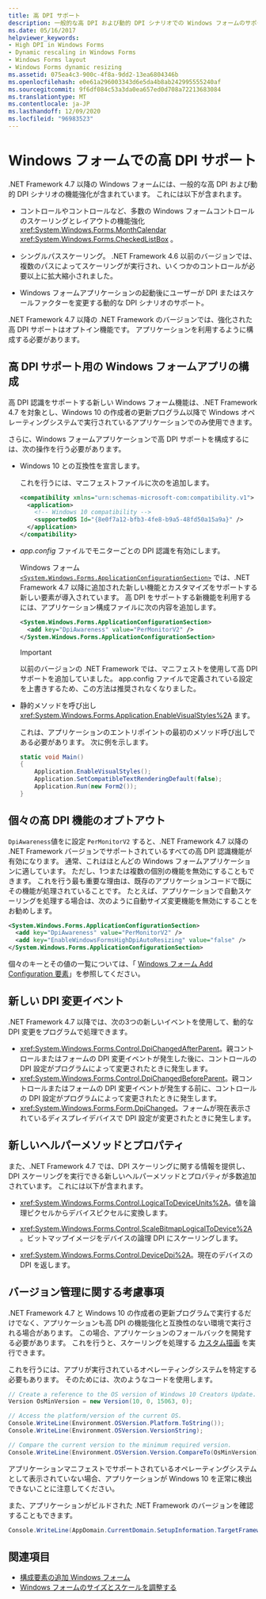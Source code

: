 ```yaml
---
title: 高 DPI サポート
description: 一般的な高 DPI および動的 DPI シナリオでの Windows フォームのサポートについて説明します。 また、高 DPI サポート用に Windows フォームアプリケーションを構成する方法についても説明します。
ms.date: 05/16/2017
helpviewer_keywords:
- High DPI in Windows Forms
- Dynamic rescaling in Windows Forms
- Windows Forms layout
- Windows Forms dynamic resizing
ms.assetid: 075ea4c3-900c-4f8a-9dd2-13ea6804346b
ms.openlocfilehash: e0e61a296003343d6e5da4b8ab242995555240af
ms.sourcegitcommit: 9f6df084c53a3da0ea657ed0d708a72213683084
ms.translationtype: MT
ms.contentlocale: ja-JP
ms.lasthandoff: 12/09/2020
ms.locfileid: "96983523"
---
```

# <a name="high-dpi-support-in-windows-forms"></a>Windows フォームでの高 DPI サポート

.NET Framework 4.7 以降の Windows フォームには、一般的な高 DPI および動的 DPI シナリオの機能強化が含まれています。 これには以下が含まれます。

- コントロールやコントロールなど、多数の Windows フォームコントロールのスケーリングとレイアウトの機能強化 <xref:System.Windows.Forms.MonthCalendar> <xref:System.Windows.Forms.CheckedListBox> 。

- シングルパススケーリング。  .NET Framework 4.6 以前のバージョンでは、複数のパスによってスケーリングが実行され、いくつかのコントロールが必要以上に拡大縮小されました。

- Windows フォームアプリケーションの起動後にユーザーが DPI またはスケールファクターを変更する動的な DPI シナリオのサポート。

.NET Framework 4.7 以降の .NET Framework のバージョンでは、強化された高 DPI サポートはオプトイン機能です。 アプリケーションを利用するように構成する必要があります。

## <a name="configuring-your-windows-forms-app-for-high-dpi-support"></a>高 DPI サポート用の Windows フォームアプリの構成

高 DPI 認識をサポートする新しい Windows フォーム機能は、.NET Framework 4.7 を対象とし、Windows 10 の作成者の更新プログラム以降で Windows オペレーティングシステムで実行されているアプリケーションでのみ使用できます。

さらに、Windows フォームアプリケーションで高 DPI サポートを構成するには、次の操作を行う必要があります。

- Windows 10 との互換性を宣言します。

  これを行うには、マニフェストファイルに次のを追加します。

  ```xml
  <compatibility xmlns="urn:schemas-microsoft-com:compatibility.v1">
    <application>
      <!-- Windows 10 compatibility -->
      <supportedOS Id="{8e0f7a12-bfb3-4fe8-b9a5-48fd50a15a9a}" />
    </application>
  </compatibility>
  ```

- *app.config* ファイルでモニターごとの DPI 認識を有効にします。

  Windows フォーム [`<System.Windows.Forms.ApplicationConfigurationSection>`](/dotnet/framework/configure-apps/file-schema/winforms/index) では、.NET Framework 4.7 以降に追加された新しい機能とカスタマイズをサポートする新しい要素が導入されています。 高 DPI をサポートする新機能を利用するには、アプリケーション構成ファイルに次の内容を追加します。

  ```xml
  <System.Windows.Forms.ApplicationConfigurationSection>
    <add key="DpiAwareness" value="PerMonitorV2" />
  </System.Windows.Forms.ApplicationConfigurationSection>
  ```

  > [!IMPORTANT]
  > 以前のバージョンの .NET Framework では、マニフェストを使用して高 DPI サポートを追加していました。 app.config ファイルで定義されている設定を上書きするため、この方法は推奨されなくなりました。

- 静的メソッドを呼び出し <xref:System.Windows.Forms.Application.EnableVisualStyles%2A> ます。

  これは、アプリケーションのエントリポイントの最初のメソッド呼び出しである必要があります。 次に例を示します。

  ```csharp
  static void Main()
  {
      Application.EnableVisualStyles();
      Application.SetCompatibleTextRenderingDefault(false);
      Application.Run(new Form2());
  }
  ```

## <a name="opting-out-of-individual-high-dpi-features"></a>個々の高 DPI 機能のオプトアウト

`DpiAwareness`値をに設定 `PerMonitorV2` すると、.NET Framework 4.7 以降の .NET Framework バージョンでサポートされているすべての高 DPI 認識機能が有効になります。 通常、これはほとんどの Windows フォームアプリケーションに適しています。 ただし、1つまたは複数の個別の機能を無効にすることもできます。 これを行う最も重要な理由は、既存のアプリケーションコードで既にその機能が処理されていることです。  たとえば、アプリケーションで自動スケーリングを処理する場合は、次のように自動サイズ変更機能を無効にすることをお勧めします。

```xml
<System.Windows.Forms.ApplicationConfigurationSection>
  <add key="DpiAwareness" value="PerMonitorV2" />
  <add key="EnableWindowsFormsHighDpiAutoResizing" value="false" />
</System.Windows.Forms.ApplicationConfigurationSection>
```

個々のキーとその値の一覧については、「 [Windows フォーム Add Configuration 要素](/dotnet/framework/configure-apps/file-schema/winforms/windows-forms-add-configuration-element)」を参照してください。

## <a name="new-dpi-change-events"></a>新しい DPI 変更イベント

.NET Framework 4.7 以降では、次の3つの新しいイベントを使用して、動的な DPI 変更をプログラムで処理できます。

- <xref:System.Windows.Forms.Control.DpiChangedAfterParent>。親コントロールまたはフォームの DPI 変更イベントが発生した後に、コントロールの DPI 設定がプログラムによって変更されたときに発生します。
- <xref:System.Windows.Forms.Control.DpiChangedBeforeParent>。親コントロールまたはフォームの DPI 変更イベントが発生する前に、コントロールの DPI 設定がプログラムによって変更されたときに発生します。
- <xref:System.Windows.Forms.Form.DpiChanged>。フォームが現在表示されているディスプレイデバイスで DPI 設定が変更されたときに発生します。

## <a name="new-helper-methods-and-properties"></a>新しいヘルパーメソッドとプロパティ

また、.NET Framework 4.7 では、DPI スケーリングに関する情報を提供し、DPI スケーリングを実行できる新しいヘルパーメソッドとプロパティが多数追加されています。 これには以下が含まれます。

- <xref:System.Windows.Forms.Control.LogicalToDeviceUnits%2A>。値を論理ピクセルからデバイスピクセルに変換します。

- <xref:System.Windows.Forms.Control.ScaleBitmapLogicalToDevice%2A>。ビットマップイメージをデバイスの論理 DPI にスケーリングします。

- <xref:System.Windows.Forms.Control.DeviceDpi%2A>。現在のデバイスの DPI を返します。

## <a name="versioning-considerations"></a>バージョン管理に関する考慮事項

.NET Framework 4.7 と Windows 10 の作成者の更新プログラムで実行するだけでなく、アプリケーションも高 DPI の機能強化と互換性のない環境で実行される場合があります。 この場合、アプリケーションのフォールバックを開発する必要があります。 これを行うと、スケーリングを処理する [カスタム描画](./controls/user-drawn-controls.md) を実行できます。

これを行うには、アプリが実行されているオペレーティングシステムを特定する必要もあります。 そのためには、次のようなコードを使用します。

```csharp
// Create a reference to the OS version of Windows 10 Creators Update.
Version OsMinVersion = new Version(10, 0, 15063, 0);

// Access the platform/version of the current OS.
Console.WriteLine(Environment.OSVersion.Platform.ToString());
Console.WriteLine(Environment.OSVersion.VersionString);

// Compare the current version to the minimum required version.
Console.WriteLine(Environment.OSVersion.Version.CompareTo(OsMinVersion));
```

アプリケーションマニフェストでサポートされているオペレーティングシステムとして表示されていない場合、アプリケーションが Windows 10 を正常に検出できないことに注意してください。

また、アプリケーションがビルドされた .NET Framework のバージョンを確認することもできます。

```csharp
Console.WriteLine(AppDomain.CurrentDomain.SetupInformation.TargetFrameworkName);
```

## <a name="see-also"></a>関連項目

- [構成要素の追加 Windows フォーム](/dotnet/framework/configure-apps/file-schema/winforms/windows-forms-add-configuration-element)
- [Windows フォームのサイズとスケールを調整する](adjusting-the-size-and-scale-of-windows-forms.md)
